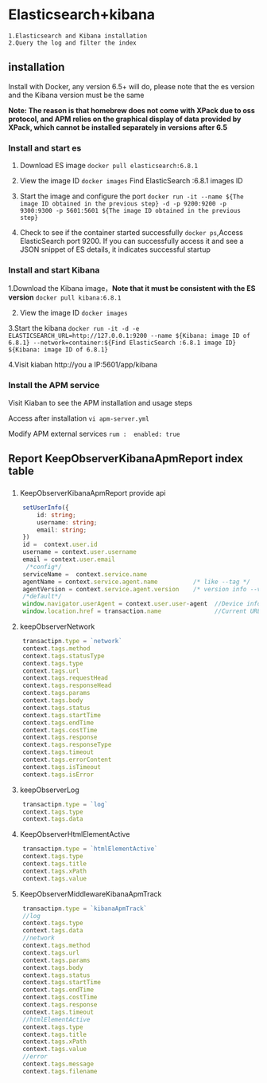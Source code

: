 # Elasticsearch+kibana
    1.Elasticsearch and Kibana installation
    2.Query the log and filter the index

## installation

Install with Docker, any version 6.5+ will do, please note that the es version and the Kibana version must be the same

**Note: The reason is that homebrew does not come with XPack due to oss protocol, and APM relies on the graphical display of data provided by XPack, which cannot be installed separately in versions after 6.5**


### Install and start es

1. Download ES image
 `docker pull elasticsearch:6.8.1`

2. View the image ID
`docker images` Find ElasticSearch :6.8.1 images ID

3. Start the image and configure the port
`docker run -it --name ${The image ID obtained in the previous step} -d -p 9200:9200 -p 9300:9300 -p 5601:5601 ${The image ID obtained in the previous step}`

4. Check to see if the container started successfully
`docker ps`,Access ElasticSearch port 9200. If you can successfully access it and see a JSON snippet of ES details, it indicates successful startup


### Install and start Kibana

1.Download the Kibana image，**Note that it must be consistent with the ES version** `docker pull kibana:6.8.1`

2. View the image ID
`docker images`

3.Start the kibana
`docker run -it -d -e ELASTICSEARCH_URL=http://127.0.0.1:9200 --name ${Kibana: image ID of 6.8.1} --network=container:${Find ElasticSearch :6.8.1 image ID}  ${Kibana: image ID of 6.8.1}`

4.Visit kiaban
http://you a IP:5601/app/kibana

### Install the APM service

Visit Kiaban to see the APM installation and usage steps

Access after installation
`vi apm-server.yml`

Modify APM external services
`
rum : 
    enabled: true
`


## Report KeepObserverKibanaApmReport index table

###


1. KeepObserverKibanaApmReport provide api

```typescript
    setUserInfo({
        id: string;       
        username: string;
        email: string;
    })
    id =  context.user.id
    username = context.user.username
    email = context.user.email
     /*config*/
    serviceName =  context.service.name             
    agentName = context.service.agent.name          /* like --tag */
    agentVersion = context.service.agent.version    /* version info --version */
    /*default*/
    window.navigator.userAgent = context.user.user-agent  //Device information - Supports fuzzy queries
    window.location.href = transaction.name               //Current URL information - Supports fuzzy queries
```

2. keepObserverNetwork
```typescript
    transactipn.type = `network`
    context.tags.method
    context.tags.statusType
    context.tags.type   			            
    context.tags.url    			           
    context.tags.requestHead     	               
    context.tags.responseHead                     
    context.tags.params  			               
    context.tags.body      		            
    context.tags.status      	               
    context.tags.startTime     	                
    context.tags.endTime       	           
    context.tags.costTime      	            
    context.tags.response			                
    context.tags.responseType   	            
    context.tags.timeout                      
    context.tags.errorContent                     
    context.tags.isTimeout                 
    context.tags.isError
```

3.  keepObserverLog
```typescript
    transactipn.type = `log`
    context.tags.type
    context.tags.data
```

4.  KeepObserverHtmlElementActive
```typescript
    transactipn.type = `htmlElementActive`
    context.tags.type
    context.tags.title
    context.tags.xPath
    context.tags.value
```

5.  KeepObserverMiddlewareKibanaApmTrack
```typescript
    transactipn.type = `kibanaApmTrack`
    //log
    context.tags.type
    context.tags.data
    //network
    context.tags.method
    context.tags.url
    context.tags.params
    context.tags.body
    context.tags.status
    context.tags.startTime
    context.tags.endTime
    context.tags.costTime
    context.tags.response
    context.tags.timeout
    //htmlElementActive
    context.tags.type
    context.tags.title
    context.tags.xPath
    context.tags.value
    //error
    context.tags.message  
    context.tags.filename
```